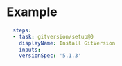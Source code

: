 # Example

```yaml
  steps:
  - task: gitversion/setup@0
    displayName: Install GitVersion
    inputs:
    versionSpec: '5.1.3'
```
